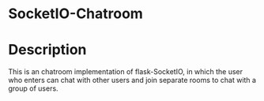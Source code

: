 # SocketIO-Chatroom

# Description
This is an chatroom implementation of flask-SocketIO, in which the user who enters can chat with other users and join separate rooms to chat with a group of users.

